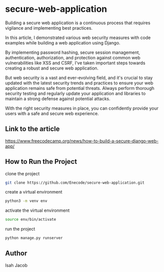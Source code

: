# secure-web-application

Building a secure web application is a continuous process that requires vigilance and implementing best practices.

In this article, I demonstrated various web security measures with code examples while building a web application using Django.

By implementing password hashing, secure session management, authentication, authorization, and protection against common web vulnerabilities like XSS and CSRF, I've taken important steps towards creating a robust and secure web application.

But web security is a vast and ever-evolving field, and it's crucial to stay updated with the latest security trends and practices to ensure your web application remains safe from potential threats. Always perform thorough security testing and regularly update your application and libraries to maintain a strong defense against potential attacks.

With the right security measures in place, you can confidently provide your users with a safe and secure web experience.
## Link to the article
<a>https://www.freecodecamp.org/news/how-to-build-a-secure-django-web-app/</a>


## How to Run the Project

clone the project

```bash
git clone https://github.com/Enecode/secure-web-application.git
```

create a virtual environment

```bash
python3 -m venv env
```

activate the virtual environment

```bash
source env/bin/activate
```

run the project

```bash
python manage.py runserver
```

## Author

Isah Jacob
